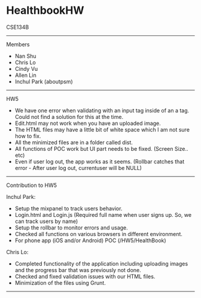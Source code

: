 # HealthbookHW
CSE134B

-----------------------------------------------------------------------
Members
- Nan Shu
- Chris Lo
- Cindy Vu
- Allen Lin
- Inchul Park (aboutpsm)

---------------------------------------------------------------------
HW5
- We have one error when validating with an input tag inside of an a tag. Could not find a solution for this at the time.
- Edit.html may not work when you have an uploaded image.
- The HTML files may have a little bit of white space which I am not sure how to fix.
- All the minimized files are in a folder called dist.
- All functions of POC work but UI part needs to be fixed. (Screen Size.. etc)
- Even if user log out, the app works as it seems. (Rollbar catches that error - After user log out, currentuser will be NULL)

---------------------------------------------------------------------
Contribution to HW5

Inchul Park:
- Setup the mixpanel to track users behavior.
- Login.html and Login.js (Required full name when user signs up. So, we can track users by name) 
- Setup the rollbar to monitor errors and usage.
- Checked all functions on various browsers in different environment.
- For phone app (iOS and/or Android) POC (/HW5/HealthBook)

Chris Lo:
- Completed functionality of the application including uploading images and the progress bar that was previously not done.
- Checked and fixed validation issues with our HTML files.
- Minimization of the files using Grunt.

---------------------------------------------------------------------
